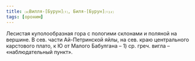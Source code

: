 ```yaml
---
title: ⒜Вилля-[Бурун]⒯, Биля-[Бурун]⒯⒵
tags: [ороним]
---
```


Лесистая куполообразная гора с пологими склонами и поляной на вершине. В сев.
части Ай-Петринской яйлы, на сев. краю центрального карстового плато, к Ю от
Малого Бабулгана – 1) ср. греч. вигла – «наблюдательный пункт».
